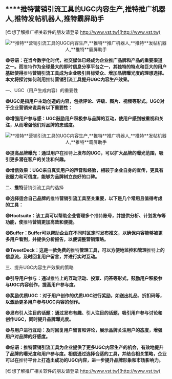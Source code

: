 ## ****推特**营销引流工具的UGC内容生产,**推特**推广机器人,**推特**发帖机器人,**推特**霸屏助手**

[😍想了解推广相关软件的朋友请登录 http://www.vst.tw](http://www.vst.tw)

 <center><img src="https://vst.tw/MP4/tuiguang/png/4.png" alt="**推特**营销引流工具的UGC内容生产,**推特**推广机器人,**推特**发帖机器人,**推特**霸屏助手"></center>

**😄导语：在当今数字化时代，社交媒体已经成为企业推广品牌和产品的重要渠道之一。而**推特**作为全球最大的即时信息分享平台之一，其独特的特点和巨大的用户基础使得**推特**营销引流工具成为企业吸引目标受众、增加品牌曝光度的理想选择。本文将探讨如何利用**推特**营销引流工具提升UGC内容生产效果。**

一、UGC（用户生成内容）的重要性

**😄UGC是指用户主动创造的内容，包括评论、评级、图片、视频等形式。UGC对于企业营销来说具有以下重要性：**

**😄增强用户参与感：UGC鼓励用户积极参与品牌的互动，使用户感到被重视和关注，从而增强他们对品牌的忠诚度。**

 <center><img src="https://vst.tw/MP4/tuiguang/png/7.png" alt="**推特**营销引流工具的UGC内容生产,**推特**推广机器人,**推特**发帖机器人,**推特**霸屏助手"></center>

**😄提高品牌曝光：通过用户在**推特**上发布的UGC，可以扩大品牌的曝光范围，吸引更多潜在客户的关注和兴趣。**

**😄增信效果：UGC来自真实用户的声音和经验，相较于企业自身的宣传，更具有说服力和可信度，能够为品牌树立良好的口碑。**

二、**推特**营销引流工具的选择

**😄选择适合自己品牌的**推特**营销引流工具至关重要，以下是几个常用且值得考虑的工具：**

**😄Hootsuite：该工具可以帮助企业管理多个**推特**账号，并提供分析、计划发布等功能，使**推特**营销更加高效和便捷。**

**😄Buffer：Buffer可以帮助企业在不同时区定时发布推文，以确保内容能够被更多用户看到，并提供分析报告，以便调整营销策略。**

**😄TweetDeck：这是一款免费的**推特**管理工具，可以方便地监控和管理**推特**上的信息流，及时回复用户留言，并进行实时互动。**

三、提升UGC内容生产效果的策略

**😄引导用户参与：通过**推特**上的互动活动、投票、问答等形式，鼓励用户积极参与UGC内容创作，提高用户参与度。**

**😄奖励优质UGC：对于用户创作的优质UGC进行奖励，如送出礼品、折扣码等，以激励更多用户参与UGC内容的创作。**

**😄发布引人注目的话题：通过发布有趣、引人注目的话题，吸引用户参与讨论和创作UGC，同时提升品牌曝光度。**

**😄与用户进行互动：及时回复用户留言和评论，展示品牌关注用户的态度，增强用户对品牌的好感度。**

**😄结语：**推特**营销引流工具为企业提供了更多UGC内容生产的机会，有效地提升了品牌的曝光度和用户参与度。相信通过选择合适的工具，并结合相关策略，企业可以在**推特**平台上打造出成功的UGC内容，进一步提升品牌形象和市场影响力。**

[😍想了解推广相关软件的朋友请登录 http://www.vst.tw](http://www.vst.tw)



